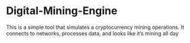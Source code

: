 # Digital-Mining-Engine
This is a simple tool that simulates a cryptocurrency mining operations. It connects to networks, processes data, and looks like it’s mining all day
